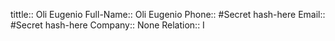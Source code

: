 tittle:: Oli Eugenio
Full-Name:: Oli Eugenio
Phone:: #Secret hash-here
Email:: #Secret hash-here
Company:: None
Relation:: 
I
